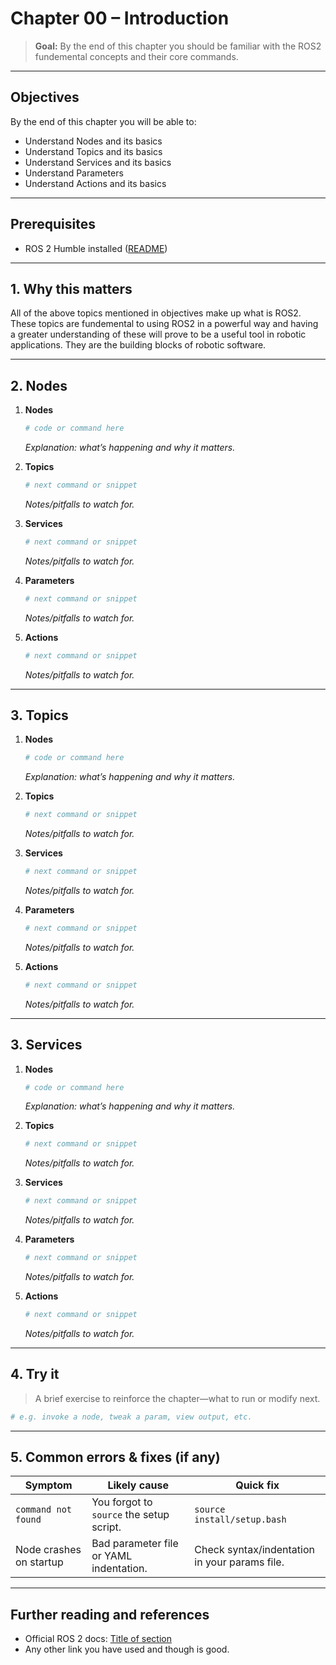 # Chapter 00 – Introduction

> **Goal:** By the end of this chapter you should be familiar with the ROS2 fundemental concepts and their core commands.

---

## Objectives
By the end of this chapter you will be able to:
- Understand Nodes and its basics
- Understand Topics and its basics
- Understand Services and its basics
- Understand Parameters
- Understand Actions and its basics

---

## Prerequisites
- ROS 2 Humble installed ([README](../../README.md))  

---

## 1. Why this matters
All of the above topics mentioned in objectives make up what is ROS2. These topics are fundemental to using ROS2 in a powerful way and having a greater understanding of these will prove to be a useful tool in robotic applications. They are the building blocks of robotic software.

---

## 2. Nodes

1. **Nodes**  
   ```bash
   # code or command here
   ```
   _Explanation: what’s happening and why it matters._

2. **Topics**  
   ```bash
   # next command or snippet
   ```
   _Notes/pitfalls to watch for._

3. **Services**  
   ```bash
   # next command or snippet
   ```
   _Notes/pitfalls to watch for._

4. **Parameters**  
   ```bash
   # next command or snippet
   ```
   _Notes/pitfalls to watch for._

5. **Actions**  
   ```bash
   # next command or snippet
   ```
   _Notes/pitfalls to watch for._

---
## 3. Topics

1. **Nodes**  
   ```bash
   # code or command here
   ```
   _Explanation: what’s happening and why it matters._

2. **Topics**  
   ```bash
   # next command or snippet
   ```
   _Notes/pitfalls to watch for._

3. **Services**  
   ```bash
   # next command or snippet
   ```
   _Notes/pitfalls to watch for._

4. **Parameters**  
   ```bash
   # next command or snippet
   ```
   _Notes/pitfalls to watch for._

5. **Actions**  
   ```bash
   # next command or snippet
   ```
   _Notes/pitfalls to watch for._

---


## 3. Services

1. **Nodes**  
   ```bash
   # code or command here
   ```
   _Explanation: what’s happening and why it matters._

2. **Topics**  
   ```bash
   # next command or snippet
   ```
   _Notes/pitfalls to watch for._

3. **Services**  
   ```bash
   # next command or snippet
   ```
   _Notes/pitfalls to watch for._

4. **Parameters**  
   ```bash
   # next command or snippet
   ```
   _Notes/pitfalls to watch for._

5. **Actions**  
   ```bash
   # next command or snippet
   ```
   _Notes/pitfalls to watch for._

---

## 4. Try it

> A brief exercise to reinforce the chapter—what to run or modify next.

```bash
# e.g. invoke a node, tweak a param, view output, etc.
```

---

## 5. Common errors & fixes (if any)

| Symptom                         | Likely cause                   | Quick fix                          |
|---------------------------------|--------------------------------|------------------------------------|
| `command not found`             | You forgot to `source` the setup script. | `source install/setup.bash`        |
| Node crashes on startup         | Bad parameter file or YAML indentation.   | Check syntax/indentation in your params file. |


---

## Further reading and references
- Official ROS 2 docs: [Title of section](https://docs.ros.org/en/humble/…)
- Any other link you have used and though is good.
